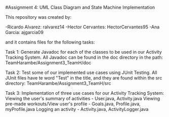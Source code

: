 #Assignment 4: UML Class Diagram and State Machine Implementation

This repository was created by:

-Ricardo Alvarez: ralvarez14
-Hector Cervantes: HectorCervantes95
-Ana Garcia: ajgarcia09

and it contains files for the following tasks:

Task 1:
	Generate Javadoc for each of the classes to be
	used in our Activity Tracking System. All Javadoc
	can be found in the doc directory in the path:
	TeamHarambe/Assignment3_TeamH/doc 

Task 2:
	Test some of our implemented use cases using JUnit Testing.
	All JUnit files have te word "Test" in the title, and they
	are found within the src directory:
	TeamHarambe/Assignment3_TeamH/src
	
Task 3:
	Implementation of three use cases for our Activity Tracking System:
	 Viewing the user's summary of activities - User.java, Activity.java
	 Viewing pre-made workouts/View user's profile - Goals.java, Profile.java, myProfile.java
	 Logging an activity - Activity.java, ActivityLogger.java
	  
	 